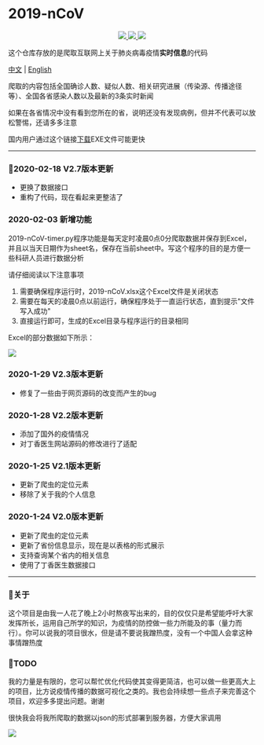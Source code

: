 # 2019-nCoV
<p align = "center">
  <a href = "https://github.com/mathors/2019-nCoV">
    <img src="https://img.shields.io/badge/Language-Python-brightgreen.svg">
  </a>
  <a href = "https://github.com/mathors/2019-nCoVe">
    <img src = "https://img.shields.io/badge/Compiler-VsCode-blue.svg">
  </a>
  <a href = "https://wmathor.com/" target = "_blank">
    <img src = "https://img.shields.io/badge/Blog-wmathor-orange.svg">
  </a>
</p>

这个仓库存放的是爬取互联网上关于肺炎病毒疫情**实时信息**的代码

[中文](https://github.com/mathors/2019-nCoV/blob/master/README-cn.md) | [English](https://github.com/mathors/2019-nCoV)

爬取的内容包括全国确诊人数、疑似人数、相关研究进展（传染源、传播途径等）、全国各省感染人数以及最新的3条实时新闻

如果在各省情况中没有看到您所在的省，说明还没有发现病例，但并不代表可以放松警惕，还请多多注意

国内用户通过这个链接[下载](https://www.qsc.zju.edu.cn/box/-59498619)EXE文件可能更快

---
### :art:2020-02-18 V2.7版本更新

- 更换了数据接口
- 重构了代码，现在看起来更整洁了

### 2020-02-03 新增功能
2019-nCoV-timer.py程序功能是每天定时凌晨0点0分爬取数据并保存到Excel，并且以当天日期作为sheet名，保存在当前sheet中。写这个程序的目的是方便一些科研人员进行数据分析

请仔细阅读以下注意事项

1. 需要确保程序运行时，2019-nCoV.xlsx这个Excel文件是关闭状态
2. 需要在每天的凌晨0点以前运行，确保程序处于一直运行状态，直到提示"文件写入成功"
3. 直接运行即可，生成的Excel目录与程序运行的目录相同

Excel的部分数据如下所示：

![](https://s2.ax1x.com/2020/02/03/1UMBgf.png)

### 2020-1-29 V2.3版本更新

- 修复了一些由于网页源码的改变而产生的bug

### 2020-1-28 V2.2版本更新

- 添加了国外的疫情情况
- 对丁香医生网站源码的修改进行了适配

### 2020-1-25 V2.1版本更新

- 更新了爬虫的定位元素
- 移除了关于我的个人信息


### 2020-1-24 V2.0版本更新

- 更新了爬虫的定位元素
- 更新了省份信息显示，现在是以表格的形式展示
- 支持查询某个省内的相关信息
- 使用了丁香医生数据接口

----

### :rocket:关于

这个项目是由我一人花了晚上2小时熬夜写出来的，目的仅仅只是希望能呼吁大家发挥所长，运用自己所学的知识，为疫情的防控做一些力所能及的事（量力而行）。你可以说我的项目很水，但是请不要说我蹭热度，没有一个中国人会拿这种事情蹭热度

### :tada:TODO

我的力量是有限的，您可以帮忙优化代码使其变得更简洁，也可以做一些更高大上的项目，比方说疫情传播的数据可视化之类的。我也会持续想一些点子来完善这个项目，欢迎多多提出问题。谢谢

很快我会将我所爬取的数据以json的形式部署到服务器，方便大家调用

![](https://s2.ax1x.com/2020/01/28/1KNPUK.gif)
